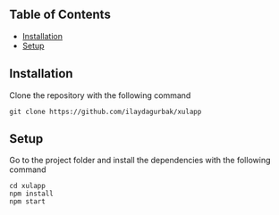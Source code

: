 
## Table of Contents
- [Installation](#installation)
- [Setup](#setup)
## Installation

Clone the repository with the following command

```
git clone https://github.com/ilaydagurbak/xulapp
```

## Setup

Go to the project folder and install the dependencies with the following command

```
cd xulapp
npm install
npm start
```
